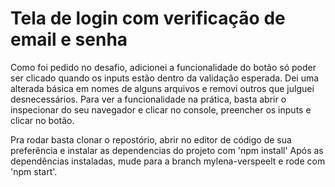 # Tela de login com verificação de email e senha

Como foi pedido no desafio, adicionei a funcionalidade do botão só poder ser clicado quando os inputs estão dentro da validação esperada. Dei uma alterada básica em nomes de alguns arquivos e removi outros que julguei desnecessários. Para ver a funcionalidade na prática, basta abrir o inspecionar do seu navegador e clicar no console, preencher os inputs e clicar no botão.

Pra rodar basta clonar o repostório, abrir no editor de código de sua preferência e instalar as dependencias do projeto com 'npm install' Após as dependências instaladas, mude para a branch mylena-verspeelt e rode com 'npm start'.